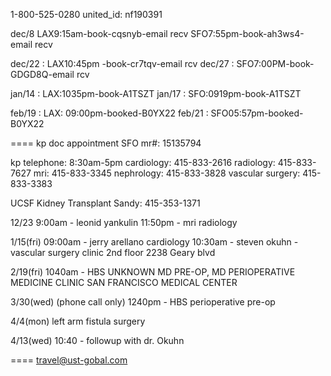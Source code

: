 1-800-525-0280
united_id:  nf190391

dec/8 
LAX9:15am-book-cqsnyb-email recv
SFO7:55pm-book-ah3ws4-email recv

dec/22 : LAX10:45pm -book-cr7tqv-email rcv
dec/27 : SFO7:00PM-book-GDGD8Q-email rcv

jan/14 : LAX:1035pm-book-A1TSZT
jan/17 : SFO:0919pm-book-A1TSZT

feb/19 : LAX: 09:00pm-booked-B0YX22
feb/21 : SFO05:57pm-booked-B0YX22



====
kp doc appointment SFO
mr#: 15135794

kp telephone: 8:30am-5pm
cardiology: 415-833-2616 
radiology: 415-833-7627
mri: 415-833-3345
nephrology: 415-833-3828
vascular surgery: 415-833-3383

UCSF Kidney Transplant
Sandy: 415-353-1371


12/23
9:00am - leonid yankulin
11:50pm - mri radiology

1/15(fri)
09:00am - jerry arellano cardiology
10:30am - steven okuhn -
vascular surgery clinic
2nd floor 
2238 Geary blvd

2/19(fri)
1040am - HBS UNKNOWN MD PRE-OP, MD 
PERIOPERATIVE MEDICINE CLINIC 
SAN FRANCISCO MEDICAL CENTER 

3/30(wed) (phone call only)
1240pm - HBS perioperative pre-op

4/4(mon)
left arm fistula surgery

4/13(wed)
10:40 - followup with dr. Okuhn


====
travel@ust-gobal.com
